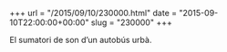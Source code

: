 +++
url = "/2015/09/10/230000.html"
date = "2015-09-10T22:00:00+00:00"
slug = "230000"
+++

El sumatori de son d’un autobús urbà.

